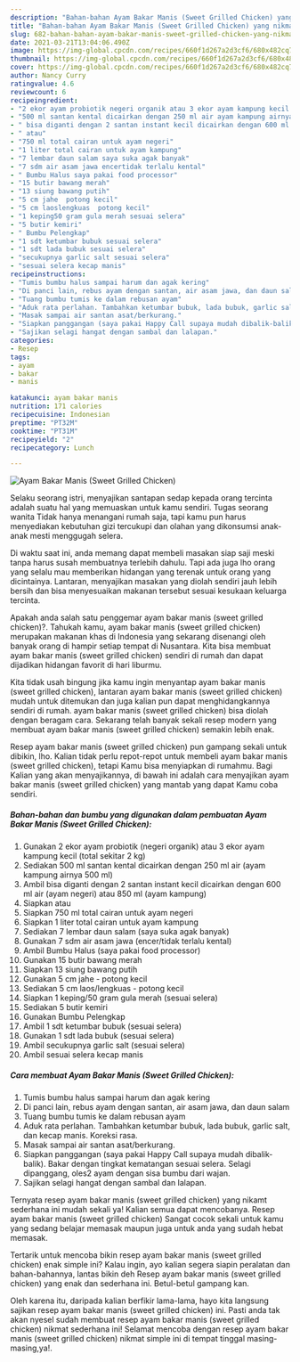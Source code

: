 ```yaml
---
description: "Bahan-bahan Ayam Bakar Manis (Sweet Grilled Chicken) yang nikmat Untuk Jualan"
title: "Bahan-bahan Ayam Bakar Manis (Sweet Grilled Chicken) yang nikmat Untuk Jualan"
slug: 682-bahan-bahan-ayam-bakar-manis-sweet-grilled-chicken-yang-nikmat-untuk-jualan
date: 2021-03-21T13:04:06.490Z
image: https://img-global.cpcdn.com/recipes/660f1d267a2d3cf6/680x482cq70/ayam-bakar-manis-sweet-grilled-chicken-foto-resep-utama.jpg
thumbnail: https://img-global.cpcdn.com/recipes/660f1d267a2d3cf6/680x482cq70/ayam-bakar-manis-sweet-grilled-chicken-foto-resep-utama.jpg
cover: https://img-global.cpcdn.com/recipes/660f1d267a2d3cf6/680x482cq70/ayam-bakar-manis-sweet-grilled-chicken-foto-resep-utama.jpg
author: Nancy Curry
ratingvalue: 4.6
reviewcount: 6
recipeingredient:
- "2 ekor ayam probiotik negeri organik atau 3 ekor ayam kampung kecil total sekitar 2 kg"
- "500 ml santan kental dicairkan dengan 250 ml air ayam kampung airnya 500 ml"
- " bisa diganti dengan 2 santan instant kecil dicairkan dengan 600 ml air ayam negeri atau 850 ml ayam kampung"
- " atau"
- "750 ml total cairan untuk ayam negeri"
- "1 liter total cairan untuk ayam kampung"
- "7 lembar daun salam saya suka agak banyak"
- "7 sdm air asam jawa encertidak terlalu kental"
- " Bumbu Halus saya pakai food processor"
- "15 butir bawang merah"
- "13 siung bawang putih"
- "5 cm jahe  potong kecil"
- "5 cm laoslengkuas  potong kecil"
- "1 keping50 gram gula merah sesuai selera"
- "5 butir kemiri"
- " Bumbu Pelengkap"
- "1 sdt ketumbar bubuk sesuai selera"
- "1 sdt lada bubuk sesuai selera"
- "secukupnya garlic salt sesuai selera"
- "sesuai selera kecap manis"
recipeinstructions:
- "Tumis bumbu halus sampai harum dan agak kering"
- "Di panci lain, rebus ayam dengan santan, air asam jawa, dan daun salam"
- "Tuang bumbu tumis ke dalam rebusan ayam"
- "Aduk rata perlahan. Tambahkan ketumbar bubuk, lada bubuk, garlic salt, dan kecap manis. Koreksi rasa."
- "Masak sampai air santan asat/berkurang."
- "Siapkan panggangan (saya pakai Happy Call supaya mudah dibalik-balik). Bakar dengan tingkat kematangan sesuai selera. Selagi dipanggang, oles2 ayam dengan sisa bumbu dari wajan."
- "Sajikan selagi hangat dengan sambal dan lalapan."
categories:
- Resep
tags:
- ayam
- bakar
- manis

katakunci: ayam bakar manis 
nutrition: 171 calories
recipecuisine: Indonesian
preptime: "PT32M"
cooktime: "PT31M"
recipeyield: "2"
recipecategory: Lunch

---
```



![Ayam Bakar Manis (Sweet Grilled Chicken)](https://img-global.cpcdn.com/recipes/660f1d267a2d3cf6/680x482cq70/ayam-bakar-manis-sweet-grilled-chicken-foto-resep-utama.jpg)

Selaku seorang istri, menyajikan santapan sedap kepada orang tercinta adalah suatu hal yang memuaskan untuk kamu sendiri. Tugas seorang  wanita Tidak hanya menangani rumah saja, tapi kamu pun harus menyediakan kebutuhan gizi tercukupi dan olahan yang dikonsumsi anak-anak mesti menggugah selera.

Di waktu  saat ini, anda memang dapat membeli masakan siap saji meski tanpa harus susah membuatnya terlebih dahulu. Tapi ada juga lho orang yang selalu mau memberikan hidangan yang terenak untuk orang yang dicintainya. Lantaran, menyajikan masakan yang diolah sendiri jauh lebih bersih dan bisa menyesuaikan makanan tersebut sesuai kesukaan keluarga tercinta. 



Apakah anda salah satu penggemar ayam bakar manis (sweet grilled chicken)?. Tahukah kamu, ayam bakar manis (sweet grilled chicken) merupakan makanan khas di Indonesia yang sekarang disenangi oleh banyak orang di hampir setiap tempat di Nusantara. Kita bisa membuat ayam bakar manis (sweet grilled chicken) sendiri di rumah dan dapat dijadikan hidangan favorit di hari liburmu.

Kita tidak usah bingung jika kamu ingin menyantap ayam bakar manis (sweet grilled chicken), lantaran ayam bakar manis (sweet grilled chicken) mudah untuk ditemukan dan juga kalian pun dapat menghidangkannya sendiri di rumah. ayam bakar manis (sweet grilled chicken) bisa diolah dengan beragam cara. Sekarang telah banyak sekali resep modern yang membuat ayam bakar manis (sweet grilled chicken) semakin lebih enak.

Resep ayam bakar manis (sweet grilled chicken) pun gampang sekali untuk dibikin, lho. Kalian tidak perlu repot-repot untuk membeli ayam bakar manis (sweet grilled chicken), tetapi Kamu bisa menyiapkan di rumahmu. Bagi Kalian yang akan menyajikannya, di bawah ini adalah cara menyajikan ayam bakar manis (sweet grilled chicken) yang mantab yang dapat Kamu coba sendiri.

<!--inarticleads1-->

##### Bahan-bahan dan bumbu yang digunakan dalam pembuatan Ayam Bakar Manis (Sweet Grilled Chicken):

1. Gunakan 2 ekor ayam probiotik (negeri organik) atau 3 ekor ayam kampung kecil (total sekitar 2 kg)
1. Sediakan 500 ml santan kental dicairkan dengan 250 ml air (ayam kampung airnya 500 ml)
1. Ambil  bisa diganti dengan 2 santan instant kecil dicairkan dengan 600 ml air (ayam negeri) atau 850 ml (ayam kampung)
1. Siapkan  atau
1. Siapkan 750 ml total cairan untuk ayam negeri
1. Siapkan 1 liter total cairan untuk ayam kampung
1. Sediakan 7 lembar daun salam (saya suka agak banyak)
1. Gunakan 7 sdm air asam jawa (encer/tidak terlalu kental)
1. Ambil  Bumbu Halus (saya pakai food processor)
1. Gunakan 15 butir bawang merah
1. Siapkan 13 siung bawang putih
1. Gunakan 5 cm jahe - potong kecil
1. Sediakan 5 cm laos/lengkuas - potong kecil
1. Siapkan 1 keping/50 gram gula merah (sesuai selera)
1. Sediakan 5 butir kemiri
1. Gunakan  Bumbu Pelengkap
1. Ambil 1 sdt ketumbar bubuk (sesuai selera)
1. Gunakan 1 sdt lada bubuk (sesuai selera)
1. Ambil secukupnya garlic salt (sesuai selera)
1. Ambil sesuai selera kecap manis




<!--inarticleads2-->

##### Cara membuat Ayam Bakar Manis (Sweet Grilled Chicken):

1. Tumis bumbu halus sampai harum dan agak kering
1. Di panci lain, rebus ayam dengan santan, air asam jawa, dan daun salam
1. Tuang bumbu tumis ke dalam rebusan ayam
1. Aduk rata perlahan. Tambahkan ketumbar bubuk, lada bubuk, garlic salt, dan kecap manis. Koreksi rasa.
1. Masak sampai air santan asat/berkurang.
1. Siapkan panggangan (saya pakai Happy Call supaya mudah dibalik-balik). Bakar dengan tingkat kematangan sesuai selera. Selagi dipanggang, oles2 ayam dengan sisa bumbu dari wajan.
1. Sajikan selagi hangat dengan sambal dan lalapan.




Ternyata resep ayam bakar manis (sweet grilled chicken) yang nikamt sederhana ini mudah sekali ya! Kalian semua dapat mencobanya. Resep ayam bakar manis (sweet grilled chicken) Sangat cocok sekali untuk kamu yang sedang belajar memasak maupun juga untuk anda yang sudah hebat memasak.

Tertarik untuk mencoba bikin resep ayam bakar manis (sweet grilled chicken) enak simple ini? Kalau ingin, ayo kalian segera siapin peralatan dan bahan-bahannya, lantas bikin deh Resep ayam bakar manis (sweet grilled chicken) yang enak dan sederhana ini. Betul-betul gampang kan. 

Oleh karena itu, daripada kalian berfikir lama-lama, hayo kita langsung sajikan resep ayam bakar manis (sweet grilled chicken) ini. Pasti anda tak akan nyesel sudah membuat resep ayam bakar manis (sweet grilled chicken) nikmat sederhana ini! Selamat mencoba dengan resep ayam bakar manis (sweet grilled chicken) nikmat simple ini di tempat tinggal masing-masing,ya!.

